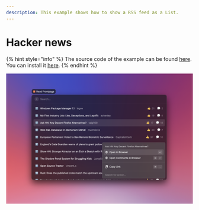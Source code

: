 ```yaml
---
description: This example shows how to show a RSS feed as a List.
---
```


# Hacker news

{% hint style="info" %}
The source code of the example can be found [here](../../examples/hacker-news). You can install it [here](https://www.raycast.com/thomas/hacker-news).
{% endhint %}

![Read Frontpage of Hacker News](<../.gitbook/assets/example-hacker-news (1).png>)


